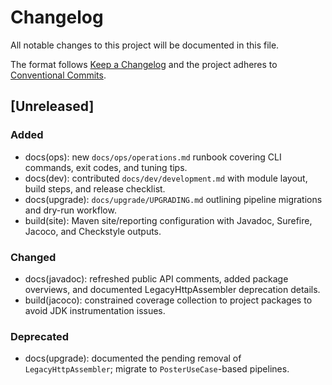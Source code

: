 # Changelog
All notable changes to this project will be documented in this file.

The format follows [Keep a Changelog](https://keepachangelog.com/en/1.1.0/) and the project adheres to
[Conventional Commits](https://www.conventionalcommits.org/en/v1.0.0/).

## [Unreleased]
### Added
- docs(ops): new `docs/ops/operations.md` runbook covering CLI commands, exit codes, and tuning tips.
- docs(dev): contributed `docs/dev/development.md` with module layout, build steps, and release checklist.
- docs(upgrade): `docs/upgrade/UPGRADING.md` outlining pipeline migrations and dry-run workflow.
- build(site): Maven site/reporting configuration with Javadoc, Surefire, Jacoco, and Checkstyle outputs.

### Changed
- docs(javadoc): refreshed public API comments, added package overviews, and documented LegacyHttpAssembler deprecation details.
- build(jacoco): constrained coverage collection to project packages to avoid JDK instrumentation issues.

### Deprecated
- docs(upgrade): documented the pending removal of `LegacyHttpAssembler`; migrate to `PosterUseCase`-based pipelines.
